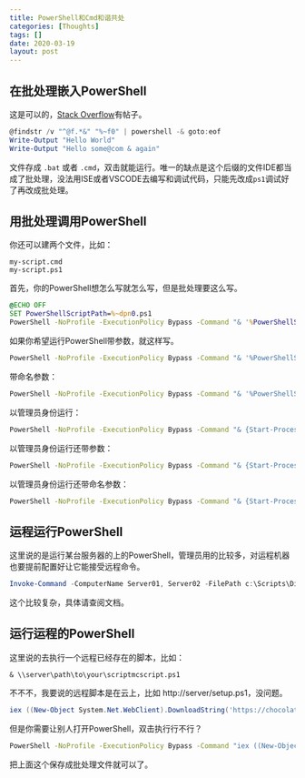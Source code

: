 ```yaml
---
title: PowerShell和Cmd和谐共处
categories: [Thoughts]
tags: []
date: 2020-03-19
layout: post
---
```


<!-- more -->

## 在批处理嵌入PowerShell

这是可以的，[Stack Overflow](https://stackoverflow.com/questions/2609985/how-to-run-a-powershell-script-within-a-windows-batch-file)有帖子。

```PowerShell
@findstr /v "^@f.*&" "%~f0" | powershell -& goto:eof
Write-Output "Hello World" 
Write-Output "Hello some@com & again" 
```

文件存成 `.bat` 或者 `.cmd`，双击就能运行。唯一的缺点是这个后缀的文件IDE都当成了批处理，没法用ISE或者VSCODE去编写和调试代码，只能先改成`ps1`调试好了再改成批处理。

## 用批处理调用PowerShell

你还可以建两个文件，比如：

```
my-script.cmd
my-script.ps1
```

首先，你的PowerShell想怎么写就怎么写，但是批处理要这么写。

```bat
@ECHO OFF
SET PowerShellScriptPath=%~dpn0.ps1
PowerShell -NoProfile -ExecutionPolicy Bypass -Command "& '%PowerShellScriptPath%'";
```

如果你希望运行PowerShell带参数，就这样写。

```sh
PowerShell -NoProfile -ExecutionPolicy Bypass -Command "& '%PowerShellScriptPath%' 'First Param Value' 'Second Param Value'";
```

带命名参数：

```sh
PowerShell -NoProfile -ExecutionPolicy Bypass -Command "& '%PowerShellScriptPath%' -Param1Name 'Param 1 Value' -Param2Name 'Param 2 Value'"
```

以管理员身份运行：

```sh
PowerShell -NoProfile -ExecutionPolicy Bypass -Command "& {Start-Process PowerShell -ArgumentList '-NoProfile -ExecutionPolicy Bypass -File ""%PowerShellScriptPath%""' -Verb RunAs}";
```

以管理员身份运行还带参数：

```sh
PowerShell -NoProfile -ExecutionPolicy Bypass -Command "& {Start-Process PowerShell -ArgumentList '-NoProfile -ExecutionPolicy Bypass -File """"%PowerShellScriptPath%"""" """"First Param Value"""" """"Second Param Value"""" ' -Verb RunAs}"
```

以管理员身份运行还带命名参数：

```sh
PowerShell -NoProfile -ExecutionPolicy Bypass -Command "& {Start-Process PowerShell -ArgumentList '-NoProfile -ExecutionPolicy Bypass -File """"%PowerShellScriptPath%"""" -Param1Name """"Param 1 Value"""" -Param2Name """"Param 2 value"""" ' -Verb RunAs}";
```

## 运程运行PowerShell

这里说的是运行某台服务器的上的PowerShell，管理员用的比较多，对运程机器也要提前配置好让它能接受远程命令。

```PowerShell
Invoke-Command -ComputerName Server01, Server02 -FilePath c:\Scripts\DiskCollect.ps1
```

这个比较复杂，具体请查阅文档。

## 运行运程的PowerShell

这里说的去执行一个远程已经存在的脚本，比如：

```
& \\server\path\to\your\scriptmcscript.ps1
```

不不不，我要说的远程脚本是在云上，比如 http://server/setup.ps1，没问题。

```PowerShell
iex ((New-Object System.Net.WebClient).DownloadString('https://chocolatey.org/install.ps1'))
```

但是你需要让别人打开PowerShell，双击执行行不行？

```bat
PowerShell -NoProfile -ExecutionPolicy Bypass -Command "iex ((New-Object System.Net.WebClient).DownloadString('http://server/setup.ps1'))";
```

把上面这个保存成批处理文件就可以了。

